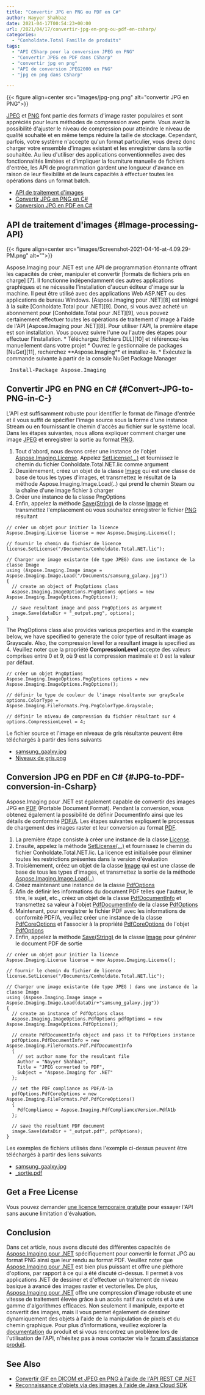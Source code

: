 ```yaml
---
title: "Convertir JPG en PNG ou PDF en C#"
author: Nayyer Shahbaz
date: 2021-04-17T00:54:23+00:00
url: /2021/04/17/convertir-jpg-en-png-ou-pdf-en-csharp/
categories:
  - "Conholdate.Total Famille de produits"
tags:
  - "API CSharp pour la conversion JPEG en PNG"
  - "Convertir JPEG en PDF dans CSharp"
  - "convertir jpg en png"
  - "API de conversion JPEG2000 en PNG"
  - "jpg en png dans CSharp"

---
```



{{< figure align=center src="images/jpg-png.png" alt="convertir JPG en PNG">}}
 

[JPEG][2] et [PNG][3] font partie des formats d'image raster populaires et sont appréciés pour leurs méthodes de compression avec perte. Vous avez la possibilité d'ajuster le niveau de compression pour atteindre le niveau de qualité souhaité et en même temps réduire la taille de stockage. Cependant, parfois, votre système n'accepte qu'un format particulier, vous devez donc charger votre ensemble d'images existant et les enregistrer dans la sortie souhaitée. Au lieu d'utiliser des applications conventionnelles avec des fonctionnalités limitées et d'impliquer la fourniture manuelle de fichiers d'entrée, les API de programmation gardent une longueur d'avance en raison de leur flexibilité et de leurs capacités à effectuer toutes les opérations dans un format batch.
  * [API de traitement d'images][4]
  * [Convertir JPG en PNG en C#][5]
  * [Conversion JPG en PDF en C#][6]

## API de traitement d'images {#Image-processing-API}

<div class="wp-block-image">  

{{< figure align=center src="images/Screenshot-2021-04-16-at-4.09.29-PM.png" alt="">}}

</div>
Aspose.Imaging pour .NET est une API de programmation étonnante offrant les capacités de créer, manipuler et convertir [formats de fichiers pris en charge] [7]. Il fonctionne indépendamment des autres applications graphiques et ne nécessite l'installation d'aucun éditeur d'image sur la machine. Il peut être utilisé avec des applications Web ASP.NET ou des applications de bureau Windows. [Aspose.Imaging pour .NET][8] est intégré à la suite [Conholdate.Total pour .NET][9]. Donc, si vous avez acheté un abonnement pour [Conholdate.Total pour .NET][9], vous pouvez certainement effectuer toutes les opérations de traitement d'image à l'aide de l'API [Aspose.Imaging pour .NET][8].
Pour utiliser l'API, la première étape est son installation. Vous pouvez suivre l'une ou l'autre des étapes pour effectuer l'installation.
  * Téléchargez [fichiers DLL][10] et référencez-les manuellement dans votre projet
  * Ouvrez le gestionnaire de packages [NuGet][11], recherchez **Aspose.Imaging** et installez-le.
  * Exécutez la commande suivante à partir de la console NuGet Package Manager

<pre class="EnlighterJSRAW" data-enlighter-language="generic" data-enlighter-theme="" data-enlighter-highlight="" data-enlighter-linenumbers="" data-enlighter-lineoffset="" data-enlighter-title="" data-enlighter-group=""> Install-Package Aspose.Imaging</pre>
## Convertir JPG en PNG en C# {#Convert-JPG-to-PNG-in-C-}

L'API est suffisamment robuste pour identifier le format de l'image d'entrée et il vous suffit de spécifier l'image source sous la forme d'une instance Stream ou en fournissant le chemin d'accès au fichier sur le système local. Dans les étapes suivantes, nous allons expliquer comment charger une image [JPEG][12] et enregistrer la sortie au format [PNG][13].
  1. Tout d'abord, nous devons créer une instance de l'objet [Aspose.Imaging.License][14]. Appelez [SetLicense(…)][15] et fournissez le chemin du fichier Conholdate.Total.NET.lic comme argument
  2. Deuxièmement, créez un objet de la classe [Image][16] qui est une classe de base de tous les types d'images, et transmettez le résultat de la méthode Aspose.Imaging.Image.Load(..) qui prend le chemin Steam ou la chaîne d'une image fichier à charger
  3. Créer une instance de la classe PngOptions
  4. Enfin, appelez la méthode [Save(String)][17] de la classe [Image][16] et transmettez l'emplacement où vous souhaitez enregistrer le fichier [PNG][13] résultant

```
// créer un objet pour initier la licence
Aspose.Imaging.License license = new Aspose.Imaging.License();

// fournir le chemin du fichier de licence
license.SetLicense("/Documents/Conholdate.Total.NET.lic");

// Charger une image existante (de type JPEG) dans une instance de la classe Image
using (Aspose.Imaging.Image image = Aspose.Imaging.Image.Load("/Documents/samsung_galaxy.jpg"))
{
  // create an object of PngOptions class
  Aspose.Imaging.ImageOptions.PngOptions options = new Aspose.Imaging.ImageOptions.PngOptions();
  
  // save resultant image and pass PngOptions as argument
  image.Save(dataDir + "_output.png", options);
}
```

The PngOptions class also provides various properties and in the example below, we have specified to generate the color type of resultant image as Grayscale. Also, the compression level for a resultant image is specified as 4. Veuillez noter que la propriété **CompressionLevel** accepte des valeurs comprises entre 0 et 9, où 9 est la compression maximale et 0 est la valeur par défaut.

```
// créer un objet PngOptions
Aspose.Imaging.ImageOptions.PngOptions options = new Aspose.Imaging.ImageOptions.PngOptions();

// définir le type de couleur de l'image résultante sur grayScale
options.ColorType = Aspose.Imaging.FileFormats.Png.PngColorType.Grayscale;

// définir le niveau de compression du fichier résultant sur 4
options.CompressionLevel = 4;
```

Le fichier source et l'image en niveaux de gris résultante peuvent être téléchargés à partir des liens suivants
  * [samsung_gaalxy.jpg][18]
  * [Niveaux de gris.png][19]

## Conversion JPG en PDF en C# {#JPG-to-PDF-conversion-in-Csharp}

Aspose.Imaging pour .NET est également capable de convertir des images JPG en [PDF][20] (Portable Document Format). Pendant la conversion, vous obtenez également la possibilité de définir DocumentInfo ainsi que les détails de conformité [PDF/A][21]. Les étapes suivantes expliquent le processus de chargement des images raster et leur conversion au format [PDF][20].
  1. La première étape consiste à créer une instance de la classe [License][14].
  2. Ensuite, appelez la méthode [SetLicense(…)][15] et fournissez le chemin du fichier Conholdate.Total.NET.lic. La licence est initialisée pour éliminer toutes les restrictions présentes dans la version d'évaluation
  3. Troisièmement, créez un objet de la classe [Image][16] qui est une classe de base de tous les types d'images, et transmettez la sortie de la méthode [Aspose.Imaging.Image.Load(..)][22]
  4. Créez maintenant une instance de la classe [PdfOptions][23]
  5. Afin de définir les informations du document PDF telles que l'auteur, le titre, le sujet, etc., créez un objet de la classe [PdfDocumentInfo][24] et transmettez sa valeur à l'objet [PdfDocumentInfo][25] de la classe [PdfOptions][23]
  6. Maintenant, pour enregistrer le fichier PDF avec les informations de conformité PDF/A, veuillez créer une instance de la classe [PdfCoreOptions][26] et l'associer à la propriété [PdfCoreOptions][27] de l'objet [PdfOptions][23]
  7. Enfin, appelez la méthode [Save(String)][17] de la classe [Image][16] pour générer le document PDF de sortie

```
// créer un objet pour initier la licence
Aspose.Imaging.License license = new Aspose.Imaging.License();

// fournir le chemin du fichier de licence
license.SetLicense("/Documents/Conholdate.Total.NET.lic");

// Charger une image existante (de type JPEG ) dans une instance de la classe Image
using (Aspose.Imaging.Image image = Aspose.Imaging.Image.Load(dataDir+"samsung_galaxy.jpg"))
{
  // create an instance of PdfOptions class
  Aspose.Imaging.ImageOptions.PdfOptions pdfOptions = new Aspose.Imaging.ImageOptions.PdfOptions();
  
  // create PdfDocumentInfo object and pass it to PdfOptions instance
  pdfOptions.PdfDocumentInfo = new Aspose.Imaging.FileFormats.Pdf.PdfDocumentInfo
  {
    // set author name for the resultant file
    Author = "Nayyer Shahbaz",
    Title = "JPEG converted to PDF",
    Subject = "Aspose.Imaging for .NET"
  };
  
  // set the PDF compliance as PDF/A-1a
  pdfOptions.PdfCoreOptions = new Aspose.Imaging.FileFormats.Pdf.PdfCoreOptions()
  {
    PdfCompliance = Aspose.Imaging.PdfComplianceVersion.PdfA1b
  };
  
  // save the resultant PDF document
  image.Save(dataDir + "_output.pdf", pdfOptions);
}
```

Les exemples de fichiers utilisés dans l'exemple ci-dessus peuvent être téléchargés à partir des liens suivants
  * [samsung_gaalxy.jpg][18]
  * [_sortie.pdf][28]

## Get a Free License

Vous pouvez demander <a rel="noreferrer noopener" href="https://purchase.aspose.com/temporary-license" >une licence temporaire gratuite</a> pour essayer l'API sans aucune limitation d'évaluation.
## Conclusion

Dans cet article, nous avons discuté des différentes capacités de [Aspose.Imaging pour .NET][8] spécifiquement pour convertir le format JPG au format PNG ainsi que leur rendu au format PDF. Veuillez noter que [Aspose.Imaging pour .NET][8] est bien plus puissant et offre une pléthore d'options, par rapport à ce qui a été discuté ci-dessus. Il permet à vos applications .NET de dessiner et d'effectuer un traitement de niveau basique à avancé des images raster et vectorielles.
De plus, [Aspose.Imaging pour .NET][8] offre une compression d'image robuste et une vitesse de traitement élevée grâce à un accès natif aux octets et à une gamme d'algorithmes efficaces. Non seulement il manipule, exporte et convertit des images, mais il vous permet également de dessiner dynamiquement des objets à l'aide de la manipulation de pixels et du chemin graphique. Pour plus d'informations, veuillez explorer la [documentation][29] du produit et si vous rencontrez un problème lors de l'utilisation de l'API, n'hésitez pas à nous contacter via le [forum d'assistance produit][30].
## See Also

  * [Convertir GIF en DICOM et JPEG en PNG à l'aide de l'API REST C# .NET][31]
  * [Reconnaissance d'objets via des images à l'aide de Java Cloud SDK][32]

 [1]: https://blog.conholdate.com/wp-content/uploads/sites/27/2021/04/jpg-png.png
 [2]: https://wiki.fileformat.com/image/jpeg/
 [3]: https://wiki.fileformat.com/image/png/
 [4]: #Image-processing-API
 [5]: #Convert-JPG-to-PNG-in-C-
 [6]: #JPG-to-PDF-conversion-in-Csharp
 [7]: https://docs.aspose.com/imaging/net/supported-file-formats/
 [8]: https://products.aspose.com/imaging/net
 [9]: https://products.conholdate.com/total/net
 [10]: https://downloads.aspose.com/imaging/net
 [11]: https://www.nuget.org/packages/Aspose.Imaging/
 [12]: https://docs.fileformat.com/image/jpeg/
 [13]: https://docs.fileformat.com/image/png/
 [14]: https://apireference.aspose.com/imaging/net/aspose.imaging/license
 [15]: https://apireference.aspose.com/imaging/net/aspose.imaging.license/setlicense/methods/1
 [16]: https://apireference.aspose.com/imaging/net/aspose.imaging/image
 [17]: https://apireference.aspose.com/imaging/net/aspose.imaging.datastreamsupporter/save/methods/2
 [18]: https://www.dropbox.com/s/g2fobiwgjhvftfw/samsung_galaxy.jpg?dl=0
 [19]: https://www.dropbox.com/s/zrm1oxdetnpuogc/Grayscale.png?dl=0
 [20]: https://docs.fileformat.com/pdf/
 [21]: https://docs.fileformat.com/pdf/a/
 [22]: https://apireference.aspose.com/imaging/net/aspose.imaging.image/load/methods/2
 [23]: https://apireference.aspose.com/imaging/net/aspose.imaging.imageoptions/pdfoptions
 [24]: https://apireference.aspose.com/imaging/net/aspose.imaging.fileformats.pdf/pdfdocumentinfo
 [25]: https://apireference.aspose.com/imaging/net/aspose.imaging.imageoptions/pdfoptions/properties/pdfdocumentinfo
 [26]: https://apireference.aspose.com/imaging/net/aspose.imaging.fileformats.pdf/pdfcoreoptions
 [27]: https://apireference.aspose.com/imaging/net/aspose.imaging.imageoptions/pdfoptions/properties/pdfcoreoptions
 [28]: https://www.dropbox.com/s/pusa3gzj3umqjn6/_output.pdf?dl=0
 [29]: https://docs.aspose.com/imaging/net/
 [30]: https://forum.aspose.com/c/imaging/14
 [31]: https://blog.aspose.cloud/2021/04/04/convert-gif-to-dicom-and-jpeg-to-png-using-c-.net-rest-api/
 [32]: https://blog.aspose.cloud/2020/07/01/object-recognition-through-images-using-java-cloud-sdk/





